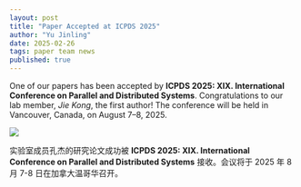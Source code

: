 ```yaml
---
layout: post
title: "Paper Accepted at ICPDS 2025"
author: "Yu Jinling"
date: 2025-02-26
tags: paper team news
published: true
---
```


One of our papers has been accepted by **ICPDS 2025: XIX. International Conference on Parallel and Distributed Systems**. Congratulations to our lab member, *Jie Kong*, the first author! The conference will be held in Vancouver, Canada, on August 7–8, 2025.  

<div class="text-center">
    <img class="img-fluid img-thumbnail" style="max-height: 380px;"
        src="{{ '/assets/postimg/2025-02-26-paper_accepted_at_icpds_2025.jpg' | relative_url }}" />
</div>


实验室成员孔杰的研究论文成功被 **ICPDS 2025: XIX. International Conference on Parallel and Distributed Systems** 接收。会议将于 2025 年 8 月 7-8 日在加拿大温哥华召开。